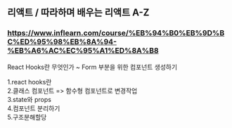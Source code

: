 ## 리액트 / 따라하며 배우는 리액트 A-Z  
### https://www.inflearn.com/course/%EB%94%B0%EB%9D%BC%ED%95%98%EB%8A%94-%EB%A6%AC%EC%95%A1%ED%8A%B8  

React Hooks란 무엇인가 ~ Form 부분을 위한 컴포넌트 생성하기  

1.react hooks란  
2.클래스 컴포넌트 => 함수형 컴포넌트로 변경작업  
3.state와 props  
4.컴포넌트 분리하기  
5.구조분해할당